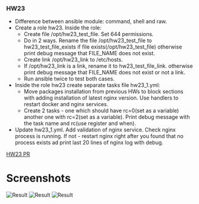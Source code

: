 ### HW23

- Difference between ansible module: command, shell and raw.
- Create a role hw23. Inside the role:
  - Create file /opt/hw23_test_file. Set 644 permissions.
  - Do in 2 ways. Rename the file /opt/hw23_test_file to hw23_test_file_exists if file exists(/opt/hw23_test_file) otherwise print debug message that FILE_NAME does not exist.
  - Create link /opt/hw23_link to /etc/hosts.
  - If  /opt/hw23_link is a link, rename it to hw23_test_file_link. otherwise print debug message that FILE_NAME does not exist or not a link.
  - Run ansible twice to test both cases.
- Inside the role hw23 create separate tasks file hw23_1.yml:
  - Move packages installation from previous HWs to block sections with adding installation of latest nginx version. Use handlers to restart docker and nginx services.
  - Create 2 tasks  - one which should have rc=0(set as a variable) another one with rc=2(set as a variable). Print debug message with the task name and rc(use register  and when).
- Update hw23_1.yml. Add validation of nginx service. Check nginx process is running. If not - restart nginx right after you found that no process exists ad print last 20 lines of nginx log with debug.

[HW23 PR]()

# Screenshots

![Result](https://i.ibb.co/5M0FBzy/Result-1.jpg)
![Result](https://i.ibb.co/zQcfVTZ/Result-2.jpg)
![Result](https://i.ibb.co/LCKyNMy/Screenshot-3.jpg)
